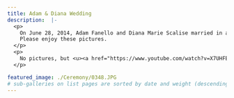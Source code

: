 ```yaml
---
title: Adam & Diana Wedding
description:  |-
  <p>
    On June 28, 2014, Adam Fanello and Diana Marie Scalise married in a late 19th century western themed ceremony.
    Please enjoy these pictures.
  </p>
  <p>
    No pictures, but <u><a href="https://www.youtube.com/watch?v=X7UHFBvcYHg">here's VIDEO of the proposal!</a></u> 
  </p>

featured_image: ./Ceremony/0348.JPG
# sub-galleries on list pages are sorted by date and weight (descending)
---
```

